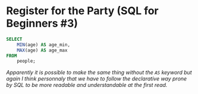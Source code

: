 # Register for the Party (SQL for Beginners #3)
```sql
SELECT 
    MIN(age) AS age_min,
    MAX(age) AS age_max
FROM
    people;
```
_Apparently it is possible to make the same thing without the `AS` keyword but again I think personnaly that we have to follow the declarative way prone by SQL to be more readable and understandable at the first read._